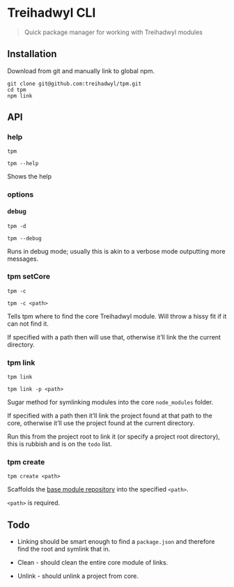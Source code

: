 # Treihadwyl CLI

> Quick package manager for working with Treihadwyl modules


## Installation

Download from git and manually link to global npm.

```
git clone git@github.com:treihadwyl/tpm.git
cd tpm
npm link
```


## API

### help

```
tpm
```

```
tpm --help
```

Shows the help

### options

#### debug

```
tpm -d
```

```
tpm --debug
```

Runs in debug mode; usually this is akin to a verbose mode outputting more
messages.

### tpm setCore

```
tpm -c
```

```
tpm -c <path>
```

Tells tpm where to find the core Treihadwyl module. Will throw a hissy fit if
it can not find it.

If specified with a path then will use that, otherwise it’ll link the the
current directory.

### tpm link

```
tpm link
```

```
tpm link -p <path>
```

Sugar method for symlinking modules into the core `node_modules` folder.

If specified with a path then it’ll link the project found at that path to the
core, otherwise it’ll use the project found at the current directory.

Run this from the project root to link it (or specify a project root directory),
this is rubbish and is on the `todo` list.

### tpm create

```
tpm create <path>
```

Scaffolds the [base module repository](https://github.com/treihadwyl/base-module)
into the specified `<path>`.

`<path>` is required.


## Todo

* Linking should be smart enough to find a `package.json` and therefore find
the root and symlink that in.

* Clean - should clean the entire core module of links.

* Unlink - should unlink a project from core.
